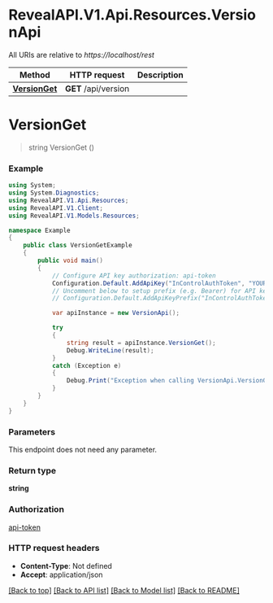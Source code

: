# RevealAPI.V1.Api.Resources.VersionApi

All URIs are relative to *https://localhost/rest*

Method | HTTP request | Description
------------- | ------------- | -------------
[**VersionGet**](VersionApi.md#versionget) | **GET** /api/version | 


<a name="versionget"></a>
# **VersionGet**
> string VersionGet ()



### Example
```csharp
using System;
using System.Diagnostics;
using RevealAPI.V1.Api.Resources;
using RevealAPI.V1.Client;
using RevealAPI.V1.Models.Resources;

namespace Example
{
    public class VersionGetExample
    {
        public void main()
        {
            // Configure API key authorization: api-token
            Configuration.Default.AddApiKey("InControlAuthToken", "YOUR_API_KEY");
            // Uncomment below to setup prefix (e.g. Bearer) for API key, if needed
            // Configuration.Default.AddApiKeyPrefix("InControlAuthToken", "Bearer");

            var apiInstance = new VersionApi();

            try
            {
                string result = apiInstance.VersionGet();
                Debug.WriteLine(result);
            }
            catch (Exception e)
            {
                Debug.Print("Exception when calling VersionApi.VersionGet: " + e.Message );
            }
        }
    }
}
```

### Parameters
This endpoint does not need any parameter.

### Return type

**string**

### Authorization

[api-token](../README.md#api-token)

### HTTP request headers

 - **Content-Type**: Not defined
 - **Accept**: application/json

[[Back to top]](#) [[Back to API list]](../README.md#documentation-for-api-endpoints) [[Back to Model list]](../README.md#documentation-for-models) [[Back to README]](../README.md)

